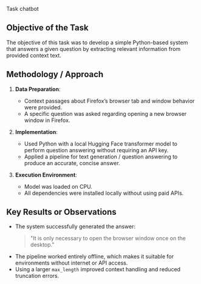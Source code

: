 Task chatbot
## Objective of the Task
The objective of this task was to develop a simple Python-based system that answers a given question by extracting relevant information from provided context text.

## Methodology / Approach
1. **Data Preparation**:  
   - Context passages about Firefox’s browser tab and window behavior were provided.  
   - A specific question was asked regarding opening a new browser window in Firefox.

2. **Implementation**:  
   - Used Python with a local Hugging Face transformer model to perform question answering without requiring an API key.
   - Applied a pipeline for text generation / question answering to produce an accurate, concise answer.

3. **Execution Environment**:  
   - Model was loaded on CPU.
   - All dependencies were installed locally without using paid APIs.

## Key Results or Observations
- The system successfully generated the answer:
  > "It is only necessary to open the browser window once on the desktop."
- The pipeline worked entirely offline, which makes it suitable for environments without internet or API access.
- Using a larger `max_length` improved context handling and reduced truncation errors.


